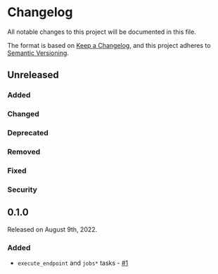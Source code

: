 # Changelog

All notable changes to this project will be documented in this file.

The format is based on [Keep a Changelog](https://keepachangelog.com/en/1.0.0/),
and this project adheres to [Semantic Versioning](https://semver.org/spec/v2.0.0.html).

## Unreleased

### Added

### Changed

### Deprecated

### Removed

### Fixed

### Security

## 0.1.0

Released on August 9th, 2022.

### Added

- `execute_endpoint` and `jobs*` tasks - [#1](https://github.com/PrefectHQ/prefect-databricks/pull/1)
